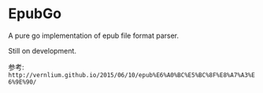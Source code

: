 # EpubGo

A pure go implementation of epub file format parser.

Still on development.

参考: ``` http://vernlium.github.io/2015/06/10/epub%E6%A0%BC%E5%BC%8F%E8%A7%A3%E6%9E%90/ ```